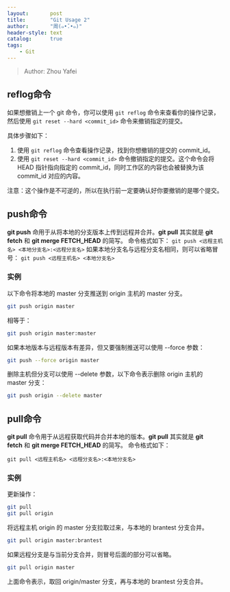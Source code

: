 ```yaml
---
layout:       post
title:        "Git Usage 2"
author:       "周(๑•̌.•๑)"
header-style: text
catalog:      true
tags:
    - Git
---
```


> Author: Zhou Yafei

## reflog命令
如果想撤销上一个 git 命令，你可以使用 `git reflog` 命令来查看你的操作记录，然后使用 `git reset --hard <commit_id>` 命令来撤销指定的提交。

具体步骤如下：

1. 使用 `git reflog` 命令查看操作记录，找到你想撤销的提交的 commit_id。
2. 使用 `git reset --hard <commit_id>` 命令撤销指定的提交。这个命令会将 HEAD 指针指向指定的 commit_id，同时工作区的内容也会被替换为该 commit_id 对应的内容。

注意：这个操作是不可逆的，所以在执行前一定要确认好你要撤销的是哪个提交。

## push命令

**git push** 命用于从将本地的分支版本上传到远程并合并。**git pull** 其实就是 **git fetch** 和 **git merge FETCH_HEAD** 的简写。 命令格式如下：
`git push <远程主机名> <本地分支名>:<远程分支名>`
如果本地分支名与远程分支名相同，则可以省略冒号：
`git push <远程主机名> <本地分支名>`
### 实例

以下命令将本地的 master 分支推送到 origin 主机的 master 分支。

```bash
git push origin master
```

相等于：

```bash
git push origin master:master
```

如果本地版本与远程版本有差异，但又要强制推送可以使用 --force 参数：

```bash
git push --force origin master
```

删除主机但分支可以使用 --delete 参数，以下命令表示删除 origin 主机的 master 分支：

```bash
git push origin --delete master
```

## pull命令

**git pull** 命令用于从远程获取代码并合并本地的版本。**git pull** 其实就是 **git fetch** 和 **git merge FETCH_HEAD** 的简写。 命令格式如下：

`git pull <远程主机名> <远程分支名>:<本地分支名>`
### 实例

更新操作：

```bash
git pull
git pull origin
```

将远程主机 origin 的 master 分支拉取过来，与本地的 brantest 分支合并。

```bash
git pull origin master:brantest
```

如果远程分支是与当前分支合并，则冒号后面的部分可以省略。

```bash
git pull origin master
```

上面命令表示，取回 origin/master 分支，再与本地的 brantest 分支合并。